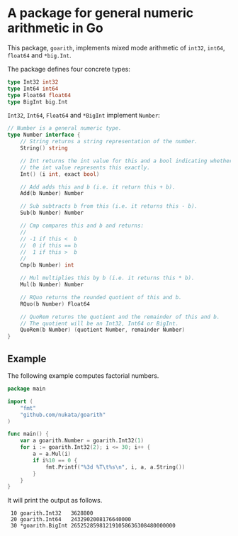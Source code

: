 # A package for general numeric arithmetic in Go

This package, `goarith`, implements mixed mode arithmetic
of `int32`, `int64`, `float64` and `*big.Int`.

The package defines four concrete types:

```Go
type Int32 int32
type Int64 int64
type Float64 float64
type BigInt big.Int
```

`Int32`, `Int64`, `Float64` and `*BigInt` implement `Number`:

```Go
// Number is a general numeric type.
type Number interface {
	// String returns a string representation of the number.
	String() string

	// Int returns the int value for this and a bool indicating whether
	// the int value represents this exactly.
	Int() (i int, exact bool)

	// Add adds this and b (i.e. it return this + b).
	Add(b Number) Number

	// Sub subtracts b from this (i.e. it returns this - b).
	Sub(b Number) Number

	// Cmp compares this and b and returns:
	//
	// -1 if this <  b
	//  0 if this == b
	//  1 if this >  b
	//
	Cmp(b Number) int

	// Mul multiplies this by b (i.e. it returns this * b).
	Mul(b Number) Number

	// RQuo returns the rounded quotient of this and b.
	RQuo(b Number) Float64

	// QuoRem returns the quotient and the remainder of this and b.
	// The quotient will be an Int32, Int64 or BigInt.
	QuoRem(b Number) (quotient Number, remainder Number)
}
```

## Example

The following example computes factorial numbers.

```Go
package main

import (
	"fmt"
	"github.com/nukata/goarith"
)

func main() {
	var a goarith.Number = goarith.Int32(1)
	for i := goarith.Int32(2); i <= 30; i++ {
		a = a.Mul(i)
		if i%10 == 0 {
			fmt.Printf("%3d %T\t%s\n", i, a, a.String())
		}
	}
}
```

It will print the output as follows.

```
 10 goarith.Int32	3628800
 20 goarith.Int64	2432902008176640000
 30 *goarith.BigInt	265252859812191058636308480000000
```
